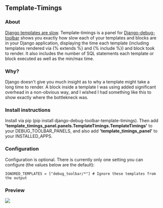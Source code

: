 ## Template-Timings

### About
[Django templates are slow](http://tomforb.es/just-how-slow-are-django-templates?pid=0). Template-timings is a panel for [Django-debug-toolbar](https://github.com/django-debug-toolbar/django-debug-toolbar) shows you exactly how slow each of your templates and blocks are in your Django application, displaying the time each template (including templates rendered via {% extends %} and {% include %}) and block took to render. It also includes the number of SQL statements each template or block executed as well as the min/max time.

### Why?
Django doesn't give you much insight as to why a template might take a long time to render. A block inside a template I was using added significant overhead in a non-obvious way, and I wished I had something like this to show exactly where the bottlekneck was.

### Install instructions
Install via pip (pip install django-debug-toolbar-template-timings). Then add __'template_timings_panel.panels.TemplateTimings.TemplateTimings'__ to your DEBUG_TOOLBAR_PANELS, and also add __'template_timings_panel'__ to your INSTALLED_APPS.

### Configuration
Configuration is optional. There is currently only one setting you can configure (the values below are the default):

    IGNORED_TEMPLATES = ["debug_toolbar/*"] # Ignore these templates from the output


### Preview
![](http://i.imgur.com/5krqT6P.png)
